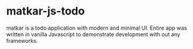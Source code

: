 # matkar-js-todo
matkar is a todo application with modern and minimal UI. Entire app was written in vanilla Javascript to demonstrate development with out any frameworks. 
